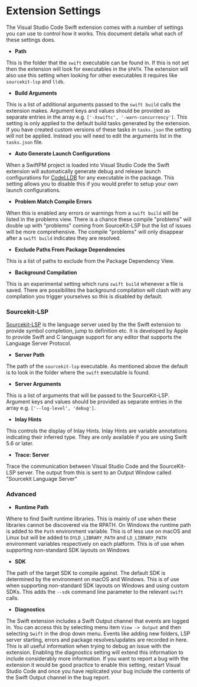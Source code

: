 # Extension Settings

The Visual Studio Code Swift extension comes with a number of settings you can use to control how it works. This document details what each of these settings does.

- **Path**

This is the folder that the `swift` executable can be found in. If this is not set then the extension will look for executables in the `$PATH`. The extension will also use this setting when looking for other executables it requires like `sourcekit-lsp` and `lldb`.

- **Build Arguments**

This is a list of additional arguments passed to the `swift build` calls the extension makes. Argument keys and values should be provided as separate entries in the array e.g. `['-Xswiftc', '-warn-concurrency']`. This setting is only applied to the default build tasks generated by the extension. If you have created custom versions of these tasks in `tasks.json` the setting will not be applied. Instead you will need to edit the arguments list in the `tasks.json` file.

- **Auto Generate Launch Configurations**

When a SwiftPM project is loaded into Visual Studio Code the Swift extension will automatically generate debug and release launch configurations for [CodeLLDB](https://marketplace.visualstudio.com/items?itemName=vadimcn.vscode-lldb) for any executable in the package. This setting allows you to disable this if you would prefer to setup your own launch configurations.

- **Problem Match Compile Errors**

When this is enabled any errors or warnings from a `swift build` will be listed in the problems view. There is a chance these compile "problems" will double up with "problems" coming from SourceKit-LSP but the list of issues will be more comprehensive. The compile "problems" will only disappear after a `swift build` indicates they are resolved.

- **Exclude Paths From Package Dependencies**

This is a list of paths to exclude from the Package Dependency View.

- **Background Compilation**

This is an experimental setting which runs `swift build` whenever a file is saved. There are possibilites the background compilation will clash with any compilation you trigger yourselves so this is disabled by default.

### Sourcekit-LSP

[Sourcekit-LSP](https://github.com/apple/sourcekit-lsp) is the language server used by the the Swift extension to provide symbol completion, jump to definition etc. It is developed by Apple to provide Swift and C language support for any editor that supports the Language Server Protocol.   

- **Server Path**

The path of the `sourcekit-lsp` executable. As mentioned above the default is to look in the folder where the `swift` executable is found.

- **Server Arguments**

This is a list of arguments that will be passed to the SourceKit-LSP. Argument keys and values should be provided as separate entries in the array e.g. `['--log-level', 'debug']`.

- **Inlay Hints**

This controls the display of Inlay Hints. Inlay Hints are variable annotations indicating their inferred type. They are only available if you are using Swift 5.6 or later.

- **Trace: Server**

Trace the communication between Visual Studio Code and the SourceKit-LSP server. The output from this is sent to an Output Window called "Sourcekit Language Server"

### Advanced

- **Runtime Path**

Where to find Swift runtime libraries. This is mainly of use when these libraries cannot be discovered via the RPATH. On Windows the runtime path is added to the `Path` environment variable. This is of less use on macOS and Linux but will be added to `DYLD_LIBRARY_PATH` and `LD_LIBRARY_PATH` environment variables respectively on each platform. This is of use when supporting non-standard SDK layouts on Windows

- **SDK**

The path of the target SDK to compile against. The default SDK is determined by the environment on macOS and Windows. This is of use when supporting non-standard SDK layouts on Windows and using custom SDKs. This adds the `--sdk` command line parameter to the relevant `swift` calls.

- **Diagnostics**

The Swift extension includes a Swift Output channel that events are logged in. You can access this by selecting menu item `View -> Output` and then selecting `Swift` in the drop down menu. Events like adding new folders, LSP server starting, errors and package resolves/updates are recorded in here. This is all useful information when trying to debug an issue with the extension. Enabling the diagnostics setting will extend this information to include considerably more information. If you want to report a bug with the extension it would be good practice to enable this setting, restart Visual Studio Code and once you have replicated your bug include the contents of the Swift Output channel in the bug report.

